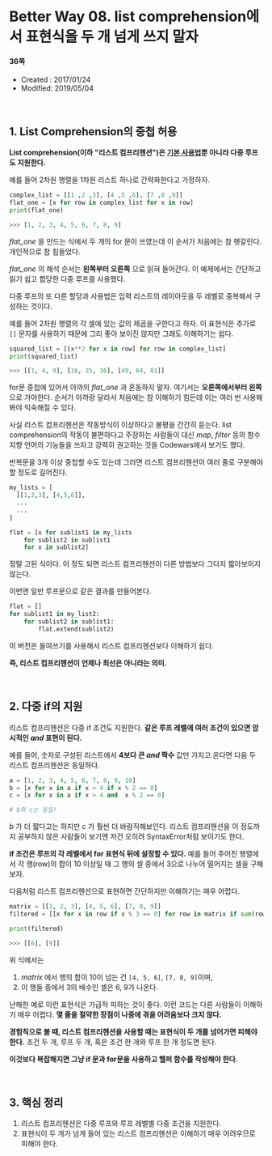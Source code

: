 # Better Way 08. list comprehension에서 표현식을 두 개 넘게 쓰지 말자

#### 36쪽

* Created : 2017/01/24
* Modified: 2019/05/04  

<br>

## 1. List Comprehension의 중첩 허용

**List comprehension(이하 "리스트 컴프리헨션")은 [기본 사용법](https://github.com/shoark7/Effective-Python/blob/master/BetterWay07_useListComp.py)뿐 아니라 다중 루프도 지원한다.**  

예를 들어 2차원 행렬을 1차원 리스트 하나로 간략화한다고 가정하자.

```python
complex_list = [[1 ,2 ,3], [4 ,5 ,6], [7 ,8 ,9]]
flat_one = [x for row in complex_list for x in row]
print(flat_one)

>>> [1, 2, 3, 4, 5, 6, 7, 8, 9]
```

*flat\_one* 을 만드는 식에서 두 개의 for 문이 쓰였는데 이 순서가 처음에는 참 헷갈린다. 개인적으로 참 힘들었다.

*flat_one* 의 해석 순서는 **왼쪽부터 오른쪽** 으로 읽혀 들어간다. 이 예제에서는 간단하고 읽기 쉽고 합당한 다중 루프를 사용했다.    

다중 루프의 또 다른 할당과 사용법은 입력 리스트의 레이아웃을 두 레벨로 중복해서 구성하는 것이다.  

예를 들어 2차원 행렬의 각 셀에 있는 값의 제곱을 구한다고 하자. 이 표현식은 추가로 `[]` 문자를 사용하기 때문에 그리 좋아 보이진 않지만 그래도 이해하기는 쉽다.


```python
squared_list = [[x**2 for x in row] for row in complex_list]
print(squared_list)

>>> [[1, 4, 9], [16, 25, 36], [49, 64, 81]]
```

for문 중첩에 있어서 아까의 *flat\_one* 과 혼동하지 말자. 여기서는 **오른쪽에서부터 왼쪽**으로 가야한다. 순서가 아까랑 달라서 처음에는 참 이해하기 힘든데 이는 여러 번 사용해봐야 익숙해질 수 있다.

사실 리스트 컴프리헨션은 작동방식이 이상하다고 불평을 간간히 듣는다. list comprehension의 작동이 불편하다고 주장하는 사람들이 대신 _map_, _filter_ 등의 함수 지향 언어의 기능들을 쓰자고 강력히 권고하는 것을 Codewars에서 보기도 했다.

반복문을 3개 이상 중첩할 수도 있는데 그러면  리스트 컴프리헨션이 여러 줄로 구분해야 할 정도로 길어진다.

```python
my_lists = [
  [[1,2,3], [4,5,6]], 
  ...
  ...
]

flat = [x for sublist1 in my_lists
	for sublist2 in sublist1
	for x in sublist2]
```


정말 고된 식이다. 이 정도 되면 리스트 컴프리헨션이 다른 방법보다 그다지 짧아보이지 않는다.  

이번엔 일반 루프문으로 같은 결과를 만들어본다. 

```python
flat = []
for sublist1 in my_list2:
    for sublist2 in sublist1:
        flat.extend(sublist2)
```

이 버전은 들여쓰기를 사용해서 리스트 컴프리헨션보다 이해하기 쉽다.    

**즉, 리스트 컴프리헨션이 언제나 최선은 아니라는 의미.**

<BR>


## 2. 다중 if의 지원

리스트 컴프리헨션은 다중 if 조건도 지원한다. **같은 루프 레벨에 여러 조건이 있으면 암시적인 _and_ 표현이 된다.** 

예를 들어, 숫자로 구성된 리스트에서 **4보다 큰 _and_ 짝수** 값만 가지고 온다면 다음 두 리스트 컴프리헨션은 동일하다.  

```python
a = [1, 2, 3, 4, 5, 6, 7, 8, 9, 10]
b = [x for x in a if x > 4 if x % 2 == 0]
c = [x for x in a if x > 4 and  x % 2 == 0]

# b와 c는 동일!
```

_b_ 가 더 짧다고는 하지만 _c_ 가 훨씬 더 바람직해보인다. 리스트 컴프리헨션을 이 정도까지 공부하지 않은 사람들이 보기엔 저건 오히려 SyntaxError처럼 보이기도 한다.

**if 조건은 루프의 각 레벨에서 for 표현식 뒤에 설정할 수 있다.** 예를 들어 주어진 행렬에서 각 행(row)의 합이 10 이상일 때 그 행의 셀 중에서 3으로 나누어 떨어지는 셀을 구해보자.    

다음처럼 리스트 컴프리헨션으로 표현하면 간단하지만 이해하기는 매우 어렵다.

```python
matrix = [[1, 2, 3], [4, 5, 6], [7, 8, 9]]
filtered = [[x for x in row if x % 3 == 0] for row in matrix if sum(row) >= 10]

print(filtered)

>>> [[6], [9]]
```

위 식에서는  

1. _matrix_ 에서 행의 합이 10이 넘는 건 `[4, 5, 6]`, `[7, 8, 9]`이며,
2. 이 행들 중에서 3의 배수인 셀은 6, 9가 나온다.

난해한 예로 이런 표현식은 가급적 피하는 것이 좋다. 이런 코드는 다른 사람들이 이해하기 매우 어렵다. **몇 줄을 절약한 장점이 나중에 겪을 어려움보다 크지 않다.**  

**경험칙으로 볼 때, 리스트 컴프리헨션을 사용할 때는 표현식이 두 개를 넘어가면 피해야 한다.** 조건 두 개, 루프 두 개, 혹은 조건 한 개와 루프 한 개 정도면 된다.  

**이것보다 복잡해지면 그냥 if 문과 for문을 사용하고 헬퍼 함수를 작성해야 한다.**

<br>

## 3. 핵심 정리

1. 리스트 컴프리헨션은 다중 루프와 루프 레벨별 다중 조건을 지원한다.
2. 표현식이 두 개가 넘게 들어 있는 리스트 컴프리헨션은 이해하기 매우 어려우므로 피해야 한다.
